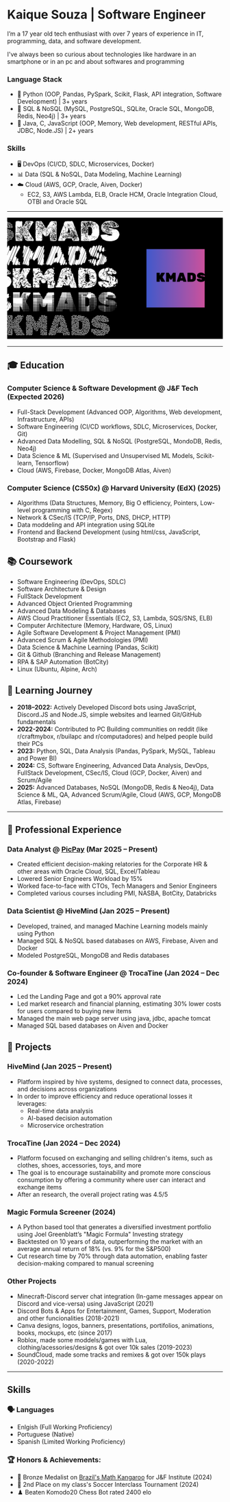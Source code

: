 # Kaique Souza | Software Engineer
I’m a 17 year old tech enthusiast with over 7 years of experience in IT, programming, data, and software development. <p></p>
I've always been so curious about technologies like hardware in an smartphone or in an pc and about softwares and programming <p></p>

### Language Stack
- 🥇 Python (OOP, Pandas, PySpark, Scikit, Flask, API integration, Software Development) | 3+ years
- 🥈 SQL & NoSQL (MySQL, PostgreSQL, SQLite, Oracle SQL, MongoDB, Redis, Neo4j) | 3+ years
- 🥉 Java, C, JavaScript (OOP, Memory, Web development, RESTful APIs, JDBC, Node.JS) | 2+ years

### Skills
- 🖥️ DevOps (CI/CD, SDLC, Microservices, Docker)
- 📊 Data (SQL & NoSQL, Data Modeling, Machine Learning)
- ☁️ Cloud (AWS, GCP, Oracle, Aiven, Docker)
  - EC2, S3, AWS Lambda, ELB, Oracle HCM, Oracle Integration Cloud, OTBI and Oracle SQL

---

![KMADS](/KMADS-v3.png)

---

## 🎓 Education
### **Computer Science & Software Development @ J&F Tech** (Expected 2026)
  - Full-Stack Development (Advanced OOP, Algorithms, Web development, Infrastructure, APIs)
  - Software Engineering (CI/CD workflows, SDLC, Microservices, Docker, Git)
  - Advanced Data Modelling, SQL & NoSQL (PostgreSQL, MondoDB, Redis, Neo4j)
  - Data Science & ML (Supervised and Unsupervised ML Models, Scikit-learn, Tensorflow)
  - Cloud (AWS, Firebase, Docker, MongoDB Atlas, Aiven)

### **Computer Science (CS50x) @ Harvard University (EdX)** (2025)
  - Algorithms (Data Structures, Memory, Big O efficiency, Pointers, Low-level programming with C, Regex)
  - Network & CSec/IS (TCP/IP, Ports, DNS, DHCP, HTTP)
  - Data moddeling and API integration using SQLite
  - Frontend and Backend Development (using html/css, JavaScript, Bootstrap and Flask)

## 📚 Coursework
- Software Engineering (DevOps, SDLC)
- Software Architecture & Design
- FullStack Development
- Advanced Object Oriented Programming
- Advanced Data Modeling & Databases
- AWS Cloud Practitioner Essentials (EC2, S3, Lambda, SQS/SNS, ELB)
- Computer Architecture (Memory, Hardware, OS, Linux)
- Agile Software Development & Project Management (PMI)
- Advanced Scrum & Agile Methodologies (PMI)
- Data Science & Machine Learning (Pandas, Scikit)
- Git & Github (Branching and Release Management)
- RPA & SAP Automation (BotCity)
- Linux (Ubuntu, Alpine, Arch)

## 📍 Learning Journey
- **2018–2022:** Actively Developed Discord bots using JavaScript, Discord.JS and Node.JS, simple websites and learned Git/GitHub fundamentals
- **2022-2024:** Contributed to PC Building communities on reddit (like r/craftmybox, r/builapc and r/computadores) and helped people build their PCs
- **2023:** Python, SQL, Data Analysis (Pandas, PySpark, MySQL, Tableau and Power BI)
- **2024:** CS, Software Engineering, Advanced Data Analysis, DevOps, FullStack Development, CSec/IS, Cloud (GCP, Docker, Aiven) and Scrum/Agile
- **2025:** Advanced Databases, NoSQL (MongoDB, Redis & Neo4j), Data Science & ML, QA, Advanced Scrum/Agile, Cloud (AWS, GCP, MongoDB Atlas, Firebase)

---

## 💼 Professional Experience
### **Data Analyst @ [PicPay](https://picpay.com/)** (Mar 2025 – Present)
  - Created efficient decision-making relatories for the Corporate HR & other areas with Oracle Cloud, SQL, Excel/Tableau
  - Lowered Senior Engineers Workload by 15%
  - Worked face-to-face with CTOs, Tech Managers and Senior Engineers
  - Completed various courses including PMI, NASBA, BotCity, Databricks

### **Data Scientist @ HiveMind** (Jan 2025 – Present)
  - Developed, trained, and managed Machine Learning models mainly using Python
  - Managed SQL & NoSQL based databases on AWS, Firebase, Aiven and Docker
  - Modeled PostgreSQL, MongoDB and Redis databases

### **Co-founder & Software Engineer @ TrocaTine** (Jan 2024 – Dec 2024)
  - Led the Landing Page and got a 90% approval rate
  - Led market research and financial planning, estimating 30% lower costs for users compared to buying new items
  - Managed the main web page server using java, jdbc, apache tomcat
  - Managed SQL based databases on Aiven and Docker

## 📂 Projects
### **HiveMind** (Jan 2025 – Present)
  - Platform inspired by hive systems, designed to connect data, processes, and decisions across organizations
  - In order to improve efficiency and reduce operational losses it leverages:
    - Real-time data analysis
    - AI-based decision automation
    - Microservice orchestration

### **TrocaTine** (Jan 2024 – Dec 2024)
  - Platform focused on exchanging and selling children's items, such as clothes, shoes, accessories, toys, and more
  - The goal is to encourage sustainability and promote more conscious consumption by offering a community where user can interact and exchange items
  - After an research, the overall project rating was 4.5/5

### **Magic Formula Screener** (2024)
  - A Python based tool that generates a diversified investment portfolio using Joel Greenblatt’s "Magic Formula" Investing strategy
  - Backtested on 10 years of data, outperforming the market with an average annual return of 18% (vs. 9% for the S&P500)
  - Cut research time by 70% through data automation, enabling faster decision-making compared to manual screening

### Other Projects
  - Minecraft-Discord server chat integration (In-game messages appear on Discord and vice-versa) using JavaScript (2021)
  - Discord Bots & Apps for Entertainment, Games, Support, Moderation and other funcionalities (2018-2021)
  - Canva designs, logos, banners, presentations, portifolios, animations, books, mockups, etc (since 2017)
  - Roblox, made some moddels/games with Lua, clothing/acessories/designs & got over 10k sales (2019-2023)
  - SoundCloud, made some tracks and remixes & got over 150k plays (2020-2022)

---

## Skills

### 🗣️ Languages
- Enlgish (Full Working Proficiency)
- Portuguese (Native)
- Spanish (Limited Working Proficiency)

### 🏆 Honors & Achievements:
- 🥉 Bronze Medalist on [Brazil's Math Kangaroo](https://www.cangurudematematicabrasil.com.br/) for J&F Institute (2024)
- 🥈 2nd Place on my class's Soccer Interclass Tournament (2024)
- ♟️ Beaten Komodo20 Chess Bot rated 2400 elo
